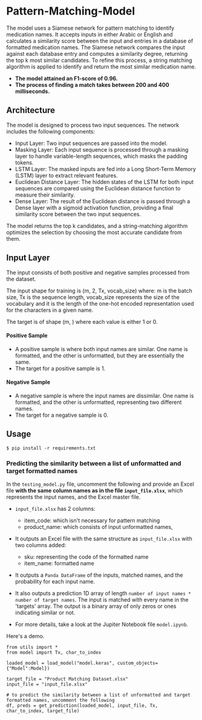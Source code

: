 # Pattern-Matching-Model
The model uses a Siamese network for pattern matching to identify medication names. It accepts inputs in either Arabic or English and calculates a similarity score between the input and entries in a database of formatted medication names. The Siamese network compares the input against each database entry and computes a similarity degree, returning the top k most similar candidates. To refine this process, a string matching algorithm is applied to identify and return the most similar medication name.

- **The model attained an F1-score of 0.96.**
- **The process of finding a match takes between 200 and 400 milliseconds.**


## Architecture
The model is designed to process two input sequences. The network includes the following components:

- Input Layer: Two input sequences are passed into the model.
- Masking Layer: Each input sequence is processed through a masking layer to handle variable-length sequences, which masks the padding tokens.
- LSTM Layer: The masked inputs are fed into a Long Short-Term Memory (LSTM) layer to extract relevant features.
- Euclidean Distance Layer: The hidden states of the LSTM for both input sequences are compared using the Euclidean distance function to measure their similarity.
- Dense Layer: The result of the Euclidean distance is passed through a Dense layer with a sigmoid activation function, providing a final similarity score between the two input sequences.

The model returns the top k candidates, and a string-matching algorithm optimizes the selection by choosing the most accurate candidate from them.

## Input Layer
The input consists of both positive and negative samples processed from the dataset. 

The input shape for training is (m, 2, Tx, vocab_size) where: m is the batch size, Tx is the sequence length, vocab_size represents the size of the vocabulary and it is the length of the one-hot encoded representation used for the characters in a given name.

The target is of shape (m, ) where each value is either 1 or 0.

  
#### Positive Sample
  - A positive sample is where both input names are similar. One name is formatted, and the other is unformatted, but they are essentially the same.
  - The target for a positive sample is 1.

#### Negative Sample
  - A negative sample is where the input names are dissimilar. One name is formatted, and the other is unformatted, representing two different names.
  - The target for a negative sample is 0.
    
## Usage
    $ pip install -r requirements.txt

### Predicting the similarity between a list of unformatted and target formatted names

In the `testing_model.py` file, uncomment the following and provide an Excel file **with the same column names as in the file `input_file.xlsx`**, which represents the input names, and the Excel master file.

  - `input_file.xlsx` has 2 columns:
    - item_code: which isn't necessary for pattern matching
    - product_name: which consists of input unformatted names,

  - It outputs an Excel file with the same structure as  `input_file.xlsx` with two columns added:
    - sku: representing the code of the formatted name
    - item_name: formatted name
    
  - It outputs a `Panda DataFrame` of the inputs, matched names, and the probability for each input name.
  - It also outputs a prediction 1D array of length `number of input names * number of target names`. The input is matched with every name in the               'targets' array. The output is a binary array of only zeros or ones indicating similar or not.
  
- For more details, take a look at the Jupiter Notebook file `model.ipynb`.

Here's a demo.

````
from utils import *
from model import Tx, char_to_index

loaded_model = load_model("model.keras", custom_objects={"Model":Model})

target_file = "Product Matching Dataset.xlsx"
input_file = "input_file.xlsx"

# to predict the similarity between a list of unformatted and target formatted names, uncomment the following
df, preds = get_prediction(loaded_model, input_file, Tx, char_to_index, target_file)

 
